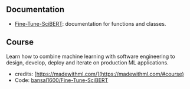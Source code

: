 ## Documentation
- [Fine-Tune-SciBERT](madewithml/config.md): documentation for functions and classes.

## Course
Learn how to combine machine learning with software engineering to design, develop, deploy and iterate on production ML applications.

- credits: [https://madewithml.com/](https://madewithml.com/#course)
- Code: [bansal1600/Fine-Tune-SciBERT](https://github.com/bansal1600/Fine-Tune-SciBERT)
